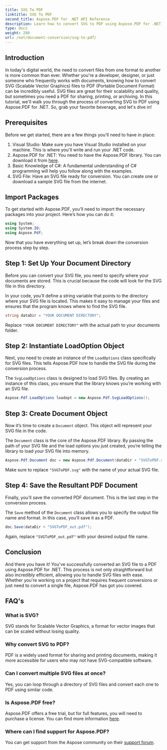 ```yaml
---
title: SVG To PDF
linktitle: SVG To PDF
second_title: Aspose.PDF for .NET API Reference
description: Learn how to convert SVG to PDF using Aspose.PDF for .NET in this step-by-step tutorial. Perfect for developers and designers.
type: docs
weight: 280
url: /net/document-conversion/svg-to-pdf/
---
```

## Introduction

In today's digital world, the need to convert files from one format to another is more common than ever. Whether you're a developer, designer, or just someone who frequently works with documents, knowing how to convert SVG (Scalable Vector Graphics) files to PDF (Portable Document Format) can be incredibly useful. SVG files are great for their scalability and quality, but sometimes you need a PDF for sharing, printing, or archiving. In this tutorial, we'll walk you through the process of converting SVG to PDF using Aspose.PDF for .NET. So, grab your favorite beverage, and let's dive in!

## Prerequisites

Before we get started, there are a few things you'll need to have in place:

1. Visual Studio: Make sure you have Visual Studio installed on your machine. This is where you'll write and run your .NET code.
2. Aspose.PDF for .NET: You need to have the Aspose.PDF library. You can download it from [here](https://releases.aspose.com/pdf/net/).
3. Basic Knowledge of C#: A fundamental understanding of C# programming will help you follow along with the examples.
4. SVG File: Have an SVG file ready for conversion. You can create one or download a sample SVG file from the internet.

## Import Packages

To get started with Aspose.PDF, you'll need to import the necessary packages into your project. Here’s how you can do it:

```csharp
using System;
using System.IO;
using Aspose.Pdf;
```
Now that you have everything set up, let’s break down the conversion process step by step.

## Step 1: Set Up Your Document Directory

Before you can convert your SVG file, you need to specify where your documents are stored. This is crucial because the code will look for the SVG file in this directory.

In your code, you’ll define a string variable that points to the directory where your SVG file is located. This makes it easy to manage your files and ensures that the program knows where to find the SVG file.

```csharp
string dataDir = "YOUR DOCUMENT DIRECTORY";
```

Replace `"YOUR DOCUMENT DIRECTORY"` with the actual path to your documents folder.

## Step 2: Instantiate LoadOption Object

Next, you need to create an instance of the `LoadOptions` class specifically for SVG files. This tells Aspose.PDF how to handle the SVG file during the conversion process.

The `SvgLoadOptions` class is designed to load SVG files. By creating an instance of this class, you ensure that the library knows you’re working with an SVG file.

```csharp
Aspose.Pdf.LoadOptions loadopt = new Aspose.Pdf.SvgLoadOptions();
```

## Step 3: Create Document Object

Now it’s time to create a `Document` object. This object will represent your SVG file in the code.

The `Document` class is the core of the Aspose.PDF library. By passing the path of your SVG file and the load options you just created, you’re telling the library to load your SVG file into memory.

```csharp
Aspose.Pdf.Document doc = new Aspose.Pdf.Document(dataDir + "SVGToPDF.svg", loadopt);
```

Make sure to replace `"SVGToPDF.svg"` with the name of your actual SVG file.

## Step 4: Save the Resultant PDF Document

Finally, you’ll save the converted PDF document. This is the last step in the conversion process.

The `Save` method of the `Document` class allows you to specify the output file name and format. In this case, you’ll save it as a PDF.

```csharp
doc.Save(dataDir + "SVGToPDF_out.pdf");
```

Again, replace `"SVGToPDF_out.pdf"` with your desired output file name.

## Conclusion

And there you have it! You've successfully converted an SVG file to a PDF using Aspose.PDF for .NET. This process is not only straightforward but also incredibly efficient, allowing you to handle SVG files with ease. Whether you're working on a project that requires frequent conversions or just need to convert a single file, Aspose.PDF has got you covered.

## FAQ's

### What is SVG?
SVG stands for Scalable Vector Graphics, a format for vector images that can be scaled without losing quality.

### Why convert SVG to PDF?
PDF is a widely used format for sharing and printing documents, making it more accessible for users who may not have SVG-compatible software.

### Can I convert multiple SVG files at once?
Yes, you can loop through a directory of SVG files and convert each one to PDF using similar code.

### Is Aspose.PDF free?
Aspose.PDF offers a free trial, but for full features, you will need to purchase a license. You can find more information [here](https://purchase.aspose.com/buy).

### Where can I find support for Aspose.PDF?
You can get support from the Aspose community on their [support forum](https://forum.aspose.com/c/pdf/10).
